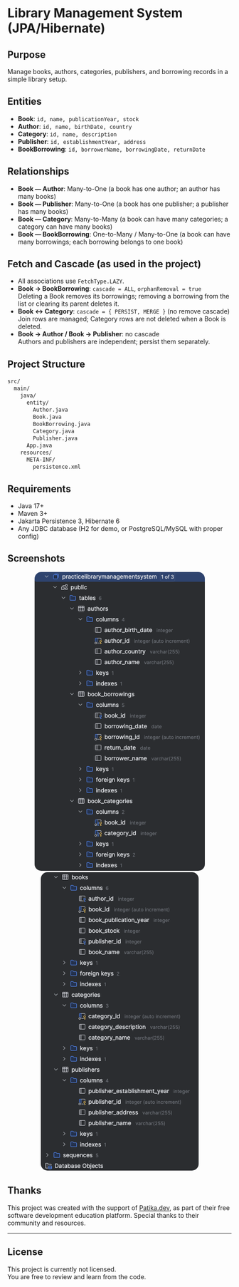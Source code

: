 # Library Management System (JPA/Hibernate)

## Purpose

Manage books, authors, categories, publishers, and borrowing records in a simple library setup.

## Entities

- **Book**: `id, name, publicationYear, stock`
- **Author**: `id, name, birthDate, country`
- **Category**: `id, name, description`
- **Publisher**: `id, establishmentYear, address`
- **BookBorrowing**: `id, borrowerName, borrowingDate, returnDate`

## Relationships

- **Book — Author**: Many-to-One (a book has one author; an author has many books)
- **Book — Publisher**: Many-to-One (a book has one publisher; a publisher has many books)
- **Book — Category**: Many-to-Many (a book can have many categories; a category can have many books)
- **Book — BookBorrowing**: One-to-Many / Many-to-One (a book can have many borrowings; each borrowing belongs to one
  book)

## Fetch and Cascade (as used in the project)

- All associations use `FetchType.LAZY`.
- **Book → BookBorrowing**: `cascade = ALL`, `orphanRemoval = true`  
  Deleting a Book removes its borrowings; removing a borrowing from the list or clearing its parent deletes it.
- **Book ↔ Category**: `cascade = { PERSIST, MERGE }` (no remove cascade)  
  Join rows are managed; Category rows are not deleted when a Book is deleted.
- **Book → Author / Book → Publisher**: no cascade  
  Authors and publishers are independent; persist them separately.

## Project Structure

```
src/
  main/
    java/
      entity/
        Author.java
        Book.java
        BookBorrowing.java
        Category.java
        Publisher.java
      App.java
    resources/
      META-INF/
        persistence.xml
```

## Requirements

- Java 17+
- Maven 3+
- Jakarta Persistence 3, Hibernate 6
- Any JDBC database (H2 for demo, or PostgreSQL/MySQL with proper config)

## Screenshots

<p align="center">
  <img src="ss1.png" style="border-radius: 15px;">
<img src="ss2.png" style="border-radius: 15px;">
</p>

## Thanks

This project was created with the support of [Patika.dev](https://www.patika.dev), as part of their free software development education platform. Special thanks to their community and resources.

---

## License

This project is currently not licensed.  
You are free to review and learn from the code.

